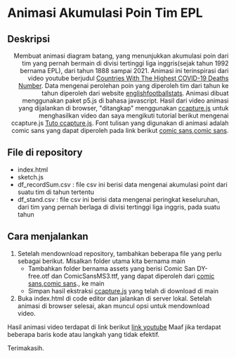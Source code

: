 # Animasi Akumulasi Poin Tim EPL

## Deskripsi 
<div style="text-align: right"> 
Membuat animasi diagram batang, yang menunjukkan akumulasi poin dari tim yang pernah bermain di divisi tertinggi liga inggris(sejak tahun 1992 bernama EPL), dari tahun 1888
sampai 2021. Animasi ini terinspirasi dari video youtube berjudul <a href="https://www.youtube.com/watch?v=Yeh1FzHHO80">Countries With The Highest COVID-19 Deaths Number</a>. Data mengenai perolehan poin yang diperoleh tim dari tahun ke tahun diperoleh dari website <a href="http://www.englishfootballstats.co.uk/leaguetables.htm">englishfootballstats</a>. Animasi
dibuat menggunakan paket p5.js di bahasa javascript. Hasil dari video animasi yang dijalankan di browser, "ditangkap" menggunakan <a href="https://github.com/spite/ccapture.js/">ccapture.js</a> untuk menghasilkan video dan saya mengikuti tutorial berikut mengenai ccapture.js
<a href="https://www.youtube.com/watch?v=bVlIFf-hffY&t=373s">Tuto ccapture.js</a>. 
Font tulisan yang digunakan di animasi adalah comic sans yang dapat diperoleh pada link berikut 
<a href="https://www.dafont.com/comic-san-dy.font">comic sans</a>,<a href="https://www.wfonts.com/font/comic-sans-ms#google_vignette">comic sans</a>.
</div>


## File di repository
* index.html
* sketch.js
* df_recordSum.csv : file csv ini berisi data mengenai akumulasi point dari suatu tim di tahun tertentu 
* df_stand.csv : file csv ini berisi data mengenai peringkat keseluruhan, dari tim yang pernah berlaga di divisi tertinggi liga inggris, pada suatu tahun

## Cara menjalankan
1. Setelah mendownload repository, tambahkan beberapa file yang perlu sebagai berikut. Misalkan folder utama kita bernama main
   * Tambahkan folder bernama assets yang berisi Comic San DY-free.otf dan ComicSansMS3.ttf, yang dapat diperoleh dari 
   <a href="https://www.dafont.com/comic-san-dy.font">comic sans</a>,<a href="https://www.wfonts.com/font/comic-sans-ms#google_vignette">comic sans</a>., ke main
   * Simpan hasil ekstraksi <a href="https://github.com/spite/ccapture.js/">ccapture.js</a> yang telah di download di main
2. Buka index.html di code editor dan jalankan di server lokal. Setelah animasi di browser selesai, akan muncul opsi untuk mendownload video.

Hasil animasi video terdapat di link berikut <a href="https://youtu.be/mz_FaohTwWI">link youtube</a>
Maaf jika terdapat beberapa baris kode atau langkah yang tidak efektif.

Terimakasih.
